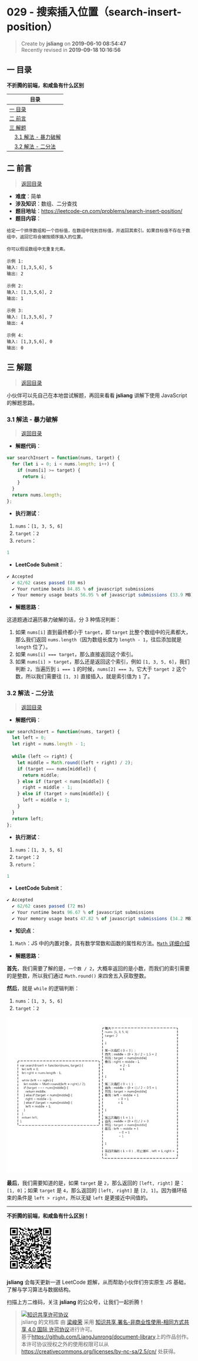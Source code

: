 029 - 搜索插入位置（search-insert-position）
===

> Create by **jsliang** on **2019-06-10 08:54:47**  
> Recently revised in **2019-09-18 10:16:56**

## <a name="chapter-one" id="chapter-one">一 目录</a>

**不折腾的前端，和咸鱼有什么区别**

| 目录 |
| --- | 
| [一 目录](#chapter-one) | 
| <a name="catalog-chapter-two" id="catalog-chapter-two"></a>[二 前言](#chapter-two) |
| <a name="catalog-chapter-three" id="catalog-chapter-three"></a>[三 解题](#chapter-three) |
| &emsp;[3.1 解法 - 暴力破解](#chapter-three-one) |
| &emsp;[3.2 解法 - 二分法](#chapter-three-two) |

## <a name="chapter-two" id="chapter-two">二 前言</a>

> [返回目录](#chapter-one)

* **难度**：简单
* **涉及知识**：数组、二分查找
* **题目地址**：https://leetcode-cn.com/problems/search-insert-position/
* **题目内容**：

```
给定一个排序数组和一个目标值，在数组中找到目标值，并返回其索引。如果目标值不存在于数组中，返回它将会被按顺序插入的位置。

你可以假设数组中无重复元素。

示例 1:
输入: [1,3,5,6], 5
输出: 2

示例 2:
输入: [1,3,5,6], 2
输出: 1

示例 3:
输入: [1,3,5,6], 7
输出: 4

示例 4:
输入: [1,3,5,6], 0
输出: 0
```

## <a name="chapter-three" id="chapter-three">三 解题</a>

> [返回目录](#chapter-one)

小伙伴可以先自己在本地尝试解题，再回来看看 **jsliang** 讲解下使用 JavaScript 的解题思路。

### <a name="chapter-three-one" id="chapter-three-one">3.1 解法 - 暴力破解</a>

> [返回目录](#chapter-one)

* **解题代码**：

```js
var searchInsert = function(nums, target) {
  for (let i = 0; i < nums.length; i++) {
    if (nums[i] >= target) {
      return i;
    }
  }
  return nums.length;
};
```

* **执行测试**：

1. `nums`：`[1, 3, 5, 6]`
2. `target`：`2`
3. `return`：

```js
1
```

* **LeetCode Submit**：

```js
✔ Accepted
  ✔ 62/62 cases passed (88 ms)
  ✔ Your runtime beats 84.85 % of javascript submissions
  ✔ Your memory usage beats 56.95 % of javascript submissions (33.9 MB)
```

* **解题思路**：

这道题通过遍历暴力破解的话，分 3 种情况判断：

1. 如果 `nums[i]` 直到最终都小于 `target`，即 `target` 比整个数组中的元素都大，那么我们返回 `nums.length`（因为数组长度为 `length - 1`，往后添加就是 `length` 位了）。
2. 如果 `nums[i] === target`，那么直接返回这个索引。
3. 如果 `nums[i] > target`，那么还是返回这个索引，例如 `[1, 3, 5, 6]`，我们判断 `2`，当遍历到 `i === 1` 的时候，`nums[2] === 3`，它大于 `target 2` 这个数，所以我们需要往 `[1, 3]` 直接插入，就是索引值为 `1` 了。

### <a name="chapter-three-two" id="chapter-three-two">3.2 解法 - 二分法</a>

> [返回目录](#chapter-one)

* **解题代码**：

```js
var searchInsert = function(nums, target) {
  let left = 0;
  let right = nums.length - 1;
  
  while (left <= right) {
    let middle = Math.round((left + right) / 2);
    if (target === nums[middle]) {
      return middle;
    } else if (target < nums[middle]) {
      right = middle - 1;
    } else if (target > nums[middle]) {
      left = middle + 1;
    }
  } 
  return left;
};
```

* **执行测试**：

1. `nums`：`[1, 3, 5, 6]`
2. `target`：`2`
3. `return`：

```js
1
```

* **LeetCode Submit**：

```js
✔ Accepted
  ✔ 62/62 cases passed (72 ms)
  ✔ Your runtime beats 96.67 % of javascript submissions
  ✔ Your memory usage beats 47.82 % of javascript submissions (34.2 MB)
```

* **知识点**：

1. `Math`：JS 中的内置对象，具有数学常数和函数的属性和方法。[`Math` 详细介绍](https://github.com/LiangJunrong/document-library/blob/master/JavaScript-library/JavaScript/%E5%86%85%E7%BD%AE%E5%AF%B9%E8%B1%A1/Math/README.md)

* **解题思路**：

**首先**，我们需要了解的是，`一个数 / 2`，大概率返回的是小数，而我们的索引需要的是整数，所以我们通过 `Math.round()` 来四舍五入获取整数。

**然后**，就是 `while` 的逻辑判断：

1. `nums`：`[1, 3, 5, 6]`
2. `target`：`2`

![图](../../../public-repertory/img/other-algorithm-029-1.png)

**最后**，我们需要知道的是，如果 `target` 是 `2`，那么返回的 `[left, right]` 是：`[1, 0]`；如果 `target` 是 `4`，那么返回的 `[left, right]` 是 `[2, 1]`。因为循环结束的条件是 `left > right`，所以无疑 `left` 是更接近中间值的。

---

**不折腾的前端，和咸鱼有什么区别！**

![图](../../../public-repertory/img/z-small-wechat-public-address.jpg)

**jsliang** 会每天更新一道 LeetCode 题解，从而帮助小伙伴们夯实原生 JS 基础，了解与学习算法与数据结构。

扫描上方二维码，关注 **jsliang** 的公众号，让我们一起折腾！

> <a rel="license" href="http://creativecommons.org/licenses/by-nc-sa/4.0/"><img alt="知识共享许可协议" style="border-width:0" src="https://i.creativecommons.org/l/by-nc-sa/4.0/88x31.png" /></a><br /><span xmlns:dct="http://purl.org/dc/terms/" property="dct:title">jsliang 的文档库</span> 由 <a xmlns:cc="http://creativecommons.org/ns#" href="https://github.com/LiangJunrong/document-library" property="cc:attributionName" rel="cc:attributionURL">梁峻荣</a> 采用 <a rel="license" href="http://creativecommons.org/licenses/by-nc-sa/4.0/">知识共享 署名-非商业性使用-相同方式共享 4.0 国际 许可协议</a>进行许可。<br />基于<a xmlns:dct="http://purl.org/dc/terms/" href="https://github.com/LiangJunrong/document-library" rel="dct:source">https://github.com/LiangJunrong/document-library</a>上的作品创作。<br />本许可协议授权之外的使用权限可以从 <a xmlns:cc="http://creativecommons.org/ns#" href="https://creativecommons.org/licenses/by-nc-sa/2.5/cn/" rel="cc:morePermissions">https://creativecommons.org/licenses/by-nc-sa/2.5/cn/</a> 处获得。